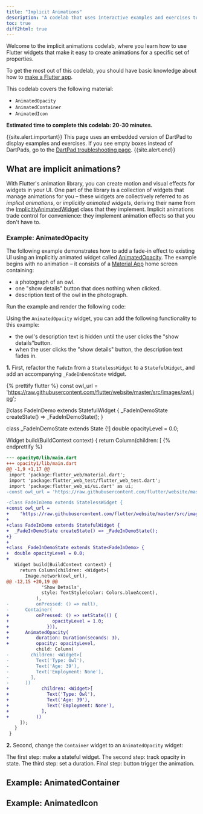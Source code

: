 ```yaml
---
title: "Implicit Animations"
description: "A codelab that uses interactive examples and exercises to teach concepts and use of Flutter's implicitly animated widgets."
toc: true
diff2html: true
---
```



<?code-excerpt path-base="animation/implicit"?>

Welcome to the implicit animations codelab, where you learn how to use Flutter
widgets that make it easy to create animations for a specific set of properties.

To get the most out of this codelab, you should have basic knowledge about
how to [make a Flutter app][].

This codelab covers the following material:
- `AnimatedOpacity`
- `AnimatedContainer`
- `AnimatedIcon`

**Estimated time to complete this codelab: 20-30 minutes.**

{{site.alert.important}}
  This page uses an embedded version of DartPad to display examples and exercises.
  If you see empty boxes instead of DartPads, go to the
  [DartPad troubleshooting page].
{{site.alert.end}}

## What are implicit animations?

With Flutter's animation library, you can create motion and visual effects for
widgets in your UI. One part of the library is a collection of widgets that manage
animations for you – these widgets are collectively referred to as _implicit
animations_, or _implicitly animated widgets_, deriving their name from the
[ImplicitlyAnimatedWidget] class that they implement. Implicit animations trade
control for convenience: they implement animation effects so that you don't have to. 

### Example: AnimatedOpacity

The following example demonstrates how to add a fade-in effect to existing UI
using an implicitly animated widget called [AnimatedOpacity]. The example begins
with no animation – it consists of a [Material App] home screen containing:
- a photograph of an owl.
- one "show details" button that does nothing when clicked.
- description text of the owl in the photograph.

Run the example and render the following code:

<!-- https://gist.github.com/d7b09149ffee2f0535bb0c04d96987f5 -->
<!-- <iframe 
  src="https://dartpad.dev/experimental/embed-new-flutter.html?id=d7b09149ffee2f0535bb0c04d96987f5"
  style="border: 1px solid lightgrey; margin-top: 10px; margin-bottom: 25px" 
  frameborder="no" height="500" width="100%"
></iframe> -->

Using the `AnimatedOpacity` widget, you can add the following functionality to this 
example:
- the owl's description text is hidden until the user clicks the
"show details"button.
- when the user clicks the "show details" button, the description text fades in.

**1.** First, refactor the `FadeIn` from a `StatelessWidget` to a `StatefulWidget`, 
and add an accompanying `_FadeInDemoState` widget. 

{% prettify flutter %}
    const owl_url =
    'https://raw.githubusercontent.com/flutter/website/master/src/images/owl.jpg';

[!class FadeInDemo extends StatefulWidget {
  _FadeInDemoState createState() => _FadeInDemoState();
}

class _FadeInDemoState extends State<FadeInDemo> {!]
  double opacityLevel = 0.0;

  Widget build(BuildContext context) {
    return Column(children: <Widget>[
{% endprettify %}

<?code-excerpt "opacity{0,1}/lib/main.dart"?>
```diff
--- opacity0/lib/main.dart
+++ opacity1/lib/main.dart
@@ -1,9 +1,17 @@
 import 'package:flutter_web/material.dart';
 import 'package:flutter_web_test/flutter_web_test.dart';
 import 'package:flutter_web_ui/ui.dart' as ui;
-const owl_url = 'https://raw.githubusercontent.com/flutter/website/master/src/images/owl.jpg';

-class FadeInDemo extends StatelessWidget {
+const owl_url =
+    'https://raw.githubusercontent.com/flutter/website/master/src/images/owl.jpg';
+
+class FadeInDemo extends StatefulWidget {
+  _FadeInDemoState createState() => _FadeInDemoState();
+}
+
+class _FadeInDemoState extends State<FadeInDemo> {
+  double opacityLevel = 0.0;
+
   Widget build(BuildContext context) {
     return Column(children: <Widget>[
       Image.network(owl_url),
@@ -12,15 +20,19 @@
             'Show Details',
             style: TextStyle(color: Colors.blueAccent),
           ),
-          onPressed: () => null),
-      Container(
+          onPressed: () => setState(() {
+                opacityLevel = 1.0;
+              })),
+      AnimatedOpacity(
+          duration: Duration(seconds: 3),
+          opacity: opacityLevel,
           child: Column(
-        children: <Widget>[
-          Text('Type: Owl'),
-          Text('Age: 39'),
-          Text('Employment: None'),
-        ],
-      ))
+            children: <Widget>[
+              Text('Type: Owl'),
+              Text('Age: 39'),
+              Text('Employment: None'),
+            ],
+          ))
     ]);
   }
 }
```

**2.** Second, change the `Container` widget to an `AnimatedOpacity` widget:

The first step: make a stateful widget.
The second step: track opacity in state.
The third step: set a duration.
Final step: button trigger the animation.

<!-- https://gist.github.com/4207fea3975b2d329e81d9c9ba84d271 -->
<!-- <iframe 
  src="https://dartpad.dev/experimental/embed-new-flutter.html?id=4207fea3975b2d329e81d9c9ba84d271"
  style="border: 1px solid lightgrey; margin-top: 10px; margin-bottom: 25px" 
  frameborder="no" height="1000" width="100%"
></iframe> -->


## Example: AnimatedContainer

<!-- <iframe 
  src="https://dartpad.dev/experimental/embed-new-flutter.html?id=8501583cb789504d75317a5ba1ca6930"
  style="border: 1px solid lightgrey; margin-top: 10px; margin-bottom: 25px" 
  frameborder="no" height="2000" width="100%"
></iframe> -->


## Example: AnimatedIcon

<!-- <iframe 
  src="https://dartpad.dev/experimental/embed-new-flutter.html?id=be69484e17c26ab9298aecdfa51b11eb"
  style="border: 1px solid lightgrey; margin-top: 10px; margin-bottom: 25px" 
  frameborder="no" height="2000" width="100%"
></iframe> -->


[DartPad troubleshooting page]: {{site.dart-site}}/tools/dartpad/troubleshoot
[make a Flutter app]: {{site.codelabs}}/codelabs/first-flutter-app-pt1/
[codelab]: {{site.codelabs}}/codelabs/flutter-firebase
[AnimatedOpacity]: {{site.api}}/flutter/widgets/AnimatedOpacity-class.html
[Material App]: {{site.api}}/flutter/material/MaterialApp-class.html
[ImplicitlyAnimatedWidget]: {{site.api}}/flutter/widgets/ImplicitlyAnimatedWidget-class.html